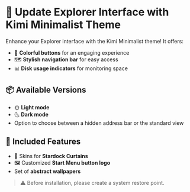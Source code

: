 # 🌟 Update Explorer Interface with Kimi Minimalist Theme

Enhance your Explorer interface with the Kimi Minimalist theme! It offers:

- 🎨 **Colorful buttons** for an engaging experience
- 🗺️ **Stylish navigation bar** for easy access
- 📊 **Disk usage indicators** for monitoring space

## 📦 Available Versions
- 🌞 **Light mode**
- 🌜 **Dark mode**
- Option to choose between a hidden address bar or the standard view

## 🔧 Included Features
- 🎨 Skins for **Stardock Curtains**
- 🖼️ Customized **Start Menu button logo**
- Set of **abstract wallpapers**

> ⚠️ Before installation, please create a system restore point.
